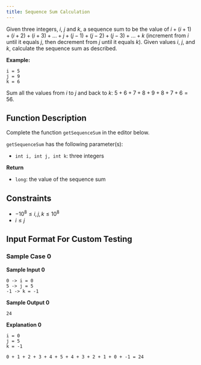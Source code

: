 ```yaml
---
title: Sequence Sum Calculation
---
```


Given three integers, $i$, $j$ and $k$, a sequence sum to be the value of $i + (i + 1) + (i + 2) + (i + 3) + \ldots + j + (j - 1) + (j - 2) + (j - 3) + \ldots + k$ (increment from $i$ until it equals $j$, then decrement from $j$ until it equals $k$). Given values $i$, $j$, and $k$, calculate the sequence sum as described.

**Example:**
```plainview
i = 5
j = 9
k = 6
```
Sum all the values from $i$ to $j$ and back to $k$:     $5 + 6 + 7 + 8 + 9 + 8 + 7 + 6 = 56$.
## Function Description

Complete the function `getSequenceSum` in the editor below.

`getSequenceSum` has the following parameter(s):
- `int i, int j, int k`: three integers

**Return**
- `long`: the value of the sequence sum

## Constraints
- $-10^8 \leq i, j, k \leq 10^8$
- $i \leq j$

## Input Format For Custom Testing

### Sample Case 0

**Sample Input 0**

```plainview
0 -> i = 0
5 -> j = 5
-1 -> k = -1
```


**Sample Output 0**

```plainview
24
```

**Explanation 0**

```plainview
i = 0
j = 5
k = -1

0 + 1 + 2 + 3 + 4 + 5 + 4 + 3 + 2 + 1 + 0 + -1 = 24
```